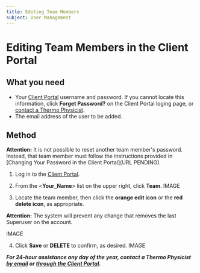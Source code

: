 ```yaml
---
title: Editing Team Members
subject: User Management
---
```


# Editing Team Members in the Client Portal

## What you need
* Your [Client Portal](https://www.thermo.io/login/) username and password. If you cannot locate this information, click **Forget Password?** on the Client Portal loging page, or [contact a Thermo Physicist](mailto:physicists@thermo.io).
* The email address of the user to be added.

## Method
**Attention:** It is not possible to reset another team member's password. Instead, that team member must follow the instructions provided in [Changing Your Password in the Client Portal](URL PENDING).

1. Log in to the [Client Portal](https://www.thermo.io/login/).
2. From the <**Your_Name**> list on the upper right, click **Team**.
   IMAGE

3. Locate the team member, then click the **orange edit icon** or the **red delete icon**, as appropriate.

**Attention:** The system will prevent any change that removes the last Superuser on the account.

   IMAGE

4. Click **Save** or **DELETE** to confirm, as desired.
   IMAGE

**_For 24-hour assistance any day of the year, contact a Thermo Physicist [by email](mailto:physicists@thermo.io) or [through the Client Portal](https://www.thermo.io/login/)._**
